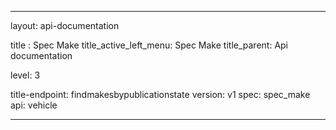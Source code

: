 ---

layout: api-documentation

title : Spec Make
title_active_left_menu: Spec Make
title_parent: Api documentation

level: 3


title-endpoint: findmakesbypublicationstate
version: v1
spec: spec_make
api: vehicle

---
